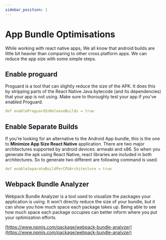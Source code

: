 ```yaml
---
sidebar_position: 1
---
```


# App Bundle Optimisations

While working with react native apps, We all know that android builds are little bit heavier than comparing to other cross platform apps. We can reduce the app size with some simple steps.

## Enable proguard

Proguard is a tool that can slightly reduce the size of the APK. It does this by stripping parts of the React Native Java bytecode (and its dependencies) that your app is not using. Make sure to thoroughly test your app if you've enabled Proguard.

```yml title='android/app/build.gradle'
def enableProguardInReleaseBuilds = true
```

## Enable Separate Builds

If you’re looking for an alternative to the Android App bundle, this is the one to **Minimize App Size React Native** application. There are two major architectures supported by android devices: armeabi and x86. So when you generate the apk using React Native, react libraries are included in both architectures. So to generate two different are following command is used.

```yml title='android/app/build.gradle'
def enableSeparateBuildPerCPUArchitecture = true
```

## Webpack Bundle Analyzer

Webpack Bundle Analyzer is a tool used to visualize the packages your application is using. It won’t directly reduce the size of your bundle, but it can show you how much space each package takes up. Being able to see how much space each package occupies can better inform where you put your optimization efforts.

[https://www.npmjs.com/package/webpack-bundle-analyzer](https://www.npmjs.com/package/webpack-bundle-analyzer)
